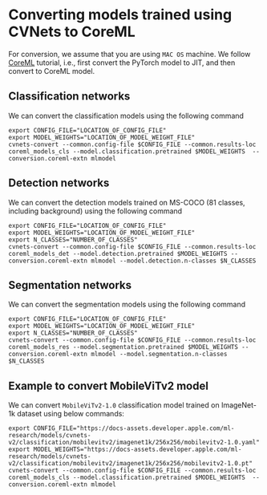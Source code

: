 # Converting models trained using CVNets to CoreML

For conversion, we assume that you are using `MAC OS` machine. We follow [CoreML](https://coremltools.readme.io/docs/pytorch-conversion) tutorial, i.e., 
first convert the PyTorch model to JIT, and then convert to CoreML model.

## Classification networks

We can convert the classification models using the following command

```
export CONFIG_FILE="LOCATION_OF_CONFIG_FILE"
export MODEL_WEIGHTS="LOCATION_OF_MODEL_WEIGHT_FILE"
cvnets-convert --common.config-file $CONFIG_FILE --common.results-loc coreml_models_cls --model.classification.pretrained $MODEL_WEIGHTS  --conversion.coreml-extn mlmodel
```

## Detection networks

We can convert the detection models trained on MS-COCO (81 classes, including background) using the following command

```
export CONFIG_FILE="LOCATION_OF_CONFIG_FILE"
export MODEL_WEIGHTS="LOCATION_OF_MODEL_WEIGHT_FILE"
export N_CLASSES="NUMBER_OF_CLASSES"
cvnets-convert --common.config-file $CONFIG_FILE --common.results-loc coreml_models_det --model.detection.pretrained $MODEL_WEIGHTS --conversion.coreml-extn mlmodel --model.detection.n-classes $N_CLASSES
```

## Segmentation networks

We can convert the segmentation models using the following command

```
export CONFIG_FILE="LOCATION_OF_CONFIG_FILE"
export MODEL_WEIGHTS="LOCATION_OF_MODEL_WEIGHT_FILE"
export N_CLASSES="NUMBER_OF_CLASSES"
cvnets-convert --common.config-file $CONFIG_FILE --common.results-loc coreml_models_res --model.segmentation.pretrained $MODEL_WEIGHTS --conversion.coreml-extn mlmodel --model.segmentation.n-classes $N_CLASSES
```

## Example to convert MobileViTv2 model

We can convert `MobileViTv2-1.0` classification model trained on ImageNet-1k dataset using below commands:
``` 
export CONFIG_FILE="https://docs-assets.developer.apple.com/ml-research/models/cvnets-v2/classification/mobilevitv2/imagenet1k/256x256/mobilevitv2-1.0.yaml"
export MODEL_WEIGHTS="https://docs-assets.developer.apple.com/ml-research/models/cvnets-v2/classification/mobilevitv2/imagenet1k/256x256/mobilevitv2-1.0.pt"
cvnets-convert --common.config-file $CONFIG_FILE --common.results-loc coreml_models_cls --model.classification.pretrained $MODEL_WEIGHTS  --conversion.coreml-extn mlmodel
```